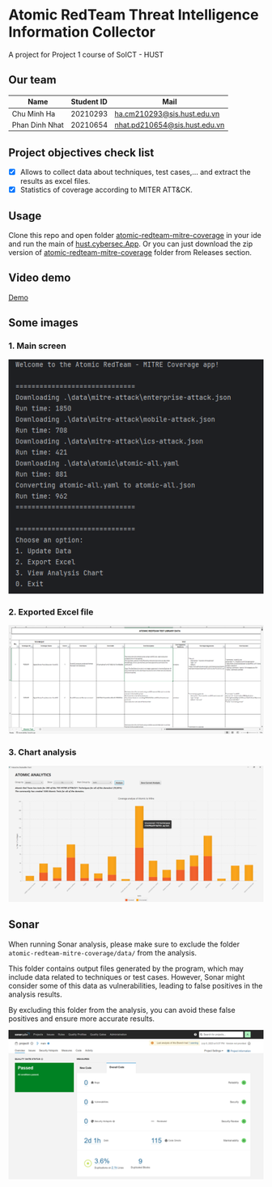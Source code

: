 # Atomic RedTeam Threat Intelligence Information Collector

A project for Project 1 course of SoICT - HUST  

## Our team
| Name           |  Student ID | Mail                          |
|----------------|-------------|-------------------------------|
| Chu Minh Ha    | 20210293    | ha.cm210293@sis.hust.edu.vn   |
| Phan Dinh Nhat | 20210654    | nhat.pd210654@sis.hust.edu.vn |

## Project objectives check list

- [x] Allows to collect data about techniques, test cases,... and extract the results as excel files.
- [x] Statistics of coverage according to MITER ATT&CK.

## Usage

Clone this repo and open folder [atomic-redteam-mitre-coverage](./atomic-redteam-mitre-coverage/) in your ide and run the main of [hust.cybersec.App](./atomic-redteam-mitre-coverage/src/main/java/hust/cybersec/App.java). Or you can just download the zip version of [atomic-redteam-mitre-coverage](./atomic-redteam-mitre-coverage/) folder from Releases section.

## Video demo

[Demo](https://youtu.be/Jxhyvt_xV_Y)

## Some images
### 1. Main screen
![](./assets/console.png)

### 2. Exported Excel file
![](./assets/excel.png)

### 3. Chart analysis
![](./assets/chart.png)

## Sonar

When running Sonar analysis, please make sure to exclude the folder `atomic-redteam-mitre-coverage/data/` from the analysis.

This folder contains output files generated by the program, which may include data related to techniques or test cases. However, Sonar might consider some of this data as vulnerabilities, leading to false positives in the analysis results.

By excluding this folder from the analysis, you can avoid these false positives and ensure more accurate results.

![.](./assets/sonar.png)
